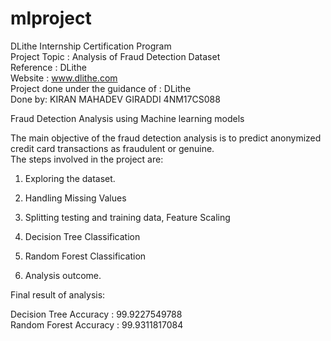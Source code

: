 # mlproject
DLithe Internship Certification Program<br>
Project Topic : Analysis of Fraud Detection Dataset<br>
Reference : DLithe<br>
Website : www.dlithe.com<br>
Project done under the guidance of : DLithe<br>
Done by: KIRAN MAHADEV GIRADDI 4NM17CS088<br>

Fraud Detection Analysis using Machine learning models

The main objective of the fraud detection analysis is to predict anonymized credit card transactions as fraudulent or genuine.<br>
The steps involved in the project are:

1. Exploring the dataset.

2. Handling Missing Values

3. Splitting testing and training data, Feature Scaling

4. Decision Tree Classification

5. Random Forest Classification

6. Analysis outcome.

Final result of analysis:

Decision Tree Accuracy : 99.9227549788 <br>
Random Forest Accuracy : 99.9311817084
